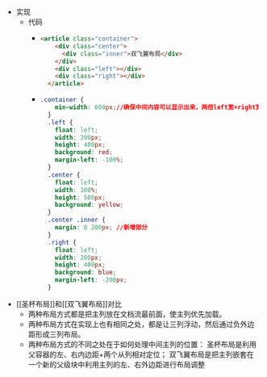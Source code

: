 - 实现
	- 代码
		- ```HTML
		  <article class="container">
		      <div class="center">
		        <div class="inner">双飞翼布局</div>
		      </div>
		      <div class="left"></div>
		      <div class="right"></div>
		    </article>
		- ```CSS
		  .container {
			  min-width: 600px;//确保中间内容可以显示出来，两倍left宽+right宽
			}
			.left {
			  float: left;
			  width: 200px;
			  height: 400px;
			  background: red;
			  margin-left: -100%;
			}
			.center {
			  float: left;
			  width: 100%;
			  height: 500px;
			  background: yellow;
			}
			.center .inner {
			  margin: 0 200px; //新增部分
			}
			.right {
			  float: left;
			  width: 200px;
			  height: 400px;
			  background: blue;
			  margin-left: -200px;
			}
- [[圣杯布局]]和[[双飞翼布局]]对比
	- 两种布局方式都是把主列放在文档流最前面，使主列优先加载。
	- 两种布局方式在实现上也有相同之处，都是让三列浮动，然后通过负外边距形成三列布局。
	- 两种布局方式的不同之处在于如何处理中间主列的位置： 圣杯布局是利用父容器的左、右内边距+两个从列相对定位； 双飞翼布局是把主列嵌套在一个新的父级块中利用主列的左、右外边距进行布局调整
